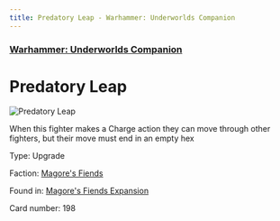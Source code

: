 ```yaml
---
title: Predatory Leap - Warhammer: Underworlds Companion
---
```


### [Warhammer: Underworlds Companion](https://guidokessels.github.io/wh-underworlds)

  

# Predatory Leap

![Predatory Leap](https://warhammerunderworlds.com/wp-content/uploads/sites/6/2018/03/198_ENG.png)

When this fighter makes a Charge action they can move through other fighters, but their move must end in an empty hex

Type: Upgrade

Faction: [Magore's Fiends](https://guidokessels.github.io/wh-underworlds/factions/magores-fiends)

Found in: [Magore's Fiends Expansion](https://guidokessels.github.io/wh-underworlds/locations/magores-fiends-expansion)

Card number: 198
